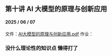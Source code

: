 ## 第十讲 AI 大模型的原理与创新应用
#### 2025 / 06 / 07

文件：[AI大模型的原理与创新应用.pdf](https://oc.sjtu.edu.cn/files/11353983/download?download_frd=1)
作业：


### 没什么理论性的知识点 懒得打了




